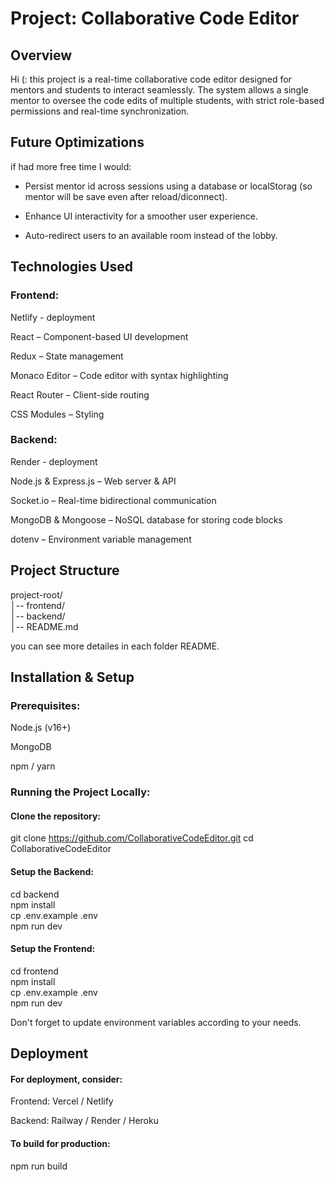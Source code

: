 # Project: Collaborative Code Editor

## Overview

Hi (: this project is a real-time collaborative code editor designed for mentors and students to interact seamlessly. The system allows a single mentor to oversee the code edits of multiple students, with strict role-based permissions and real-time synchronization.

## Future Optimizations
if had more free time I would:
- Persist mentor id across sessions using a database or localStorag (so mentor will be save even after reload/diconnect).

- Enhance UI interactivity for a smoother user experience.

- Auto-redirect users to an available room instead of the lobby.

## Technologies Used

### Frontend:
Netlify - deployment

React – Component-based UI development

Redux – State management

Monaco Editor – Code editor with syntax highlighting

React Router – Client-side routing

CSS Modules – Styling

### Backend:
Render - deployment

Node.js & Express.js – Web server & API

Socket.io – Real-time bidirectional communication

MongoDB & Mongoose – NoSQL database for storing code blocks

dotenv – Environment variable management

## Project Structure  

project-root/  
│-- frontend/       
│-- backend/         
│-- README.md         

you can see more detailes in each folder README.

## Installation & Setup  

### Prerequisites:  

Node.js (v16+)  

MongoDB  

npm / yarn  

### Running the Project Locally:
#### Clone the repository:  

git clone https://github.com/CollaborativeCodeEditor.git
cd CollaborativeCodeEditor

#### Setup the Backend:  

cd backend  
npm install    
cp .env.example .env    
npm run dev    

#### Setup the Frontend:  

cd frontend  
npm install  
cp .env.example .env  
npm run dev  

Don't forget to update environment variables according to your needs.  

## Deployment

#### For deployment, consider:  

Frontend: Vercel / Netlify  

Backend: Railway / Render / Heroku  

#### To build for production:  

npm run build

